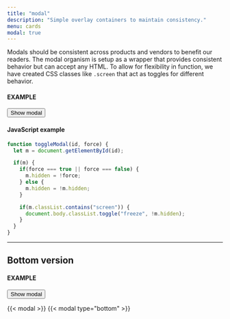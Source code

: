 ```yaml
---
title: "modal"
description: "Simple overlay containers to maintain consistency."
menu: cards
modal: true
---
```


Modals should be consistent across products and vendors to benefit our readers. The modal organism is setup as a wrapper that provides consistent behavior but can accept any HTML. To allow for flexibility in function, we have created CSS classes like `.screen` that act as toggles for different behavior.

#### EXAMPLE
<button class="button ghost" onclick="toggleModal('main-modal')">Show modal</button>

#### JavaScript example
```js
function toggleModal(id, force) {
  let m = document.getElementById(id);

  if(m) {
    if(force === true || force === false) {
      m.hidden = !force;
    } else {
      m.hidden = !m.hidden;
    }

    if(m.classList.contains("screen")) {
      document.body.classList.toggle("freeze", !m.hidden);
    }
  }
}
```

---

## Bottom version

#### EXAMPLE
<button class="button ghost" onclick="toggleModal('bottom-modal')">Show modal</button>

{{< modal >}}
{{< modal type="bottom" >}}

<script src="/js/modal.js"></script>
